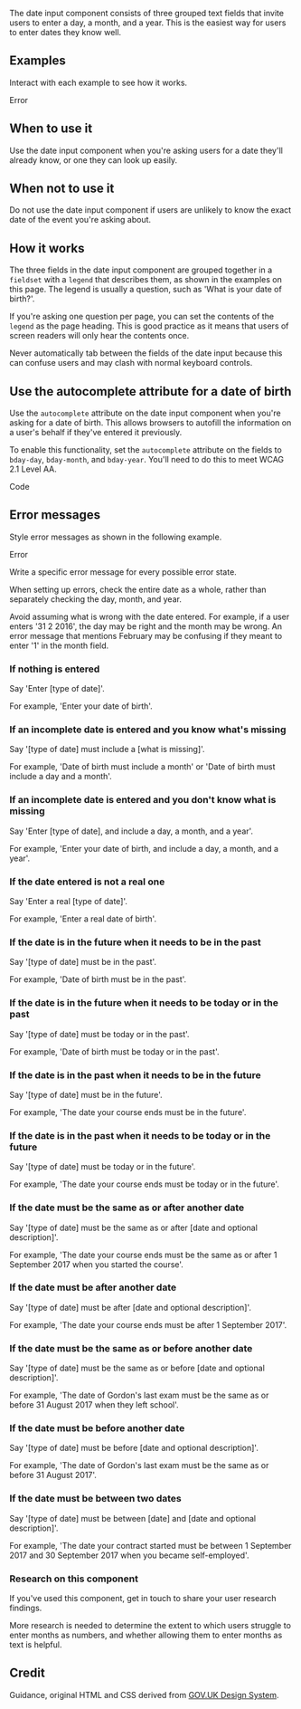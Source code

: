 <P styleSize="large">
    The date input component consists of three grouped text fields that invite
    users to enter a day, a month, and a year.  This is the easiest way for
    users to enter dates they know well.
</P>

## Examples

Interact with each example to see how it works.

<ExampleContainer>
    <Example>
        <DateInput
            id="passport-issued"
            hintId="passport-issued-hint"
            dayId="passport-issued-day"
            monthId="passport-issued-month"
            yearId="passport-issued-year"
            label="When was your passport issued?"
            hint="For example, 12 11 2007"
        />
    </Example>
</ExampleContainer>

<ExampleContainer>
    <ExampleHeading>Error</ExampleHeading>
    <Example>
        <DateInput
            id="passport-issued"
            hintId="passport-issued-hint"
            errorId="passport-issued-error"
            dayId="passport-issued-day"
            monthId="passport-issued-month"
            yearId="passport-issued-year"
            label="When was your passport issued?"
            hint="For example, 12 11 2007"
            value="6"
            value2="3"
            value3="2076"
            hasError
            error="The date your passport was issued must be in the past"
        />
    </Example>
</ExampleContainer>

## When to use it

Use the date input component when you're asking users for a date they'll
already know, or one they can look up easily.

## When not to use it

Do not use the date input component if users are unlikely to know the exact
date of the event you're asking about.

## How it works

The three fields in the date input component are grouped together in a
`fieldset` with a `legend` that describes them, as shown in the examples on
this page. The legend is usually a question, such as 'What is your
date of birth?'.

If you're asking one question per page, you can set the contents of the
`legend` as the page heading. This is good practice as it means that users of
screen readers will only hear the contents once.

Never automatically tab between the fields of the date input because this can
confuse users and may clash with normal keyboard controls.

## Use the autocomplete attribute for a date of birth

Use the `autocomplete` attribute on the date input component when you're
asking for a date of birth. This allows browsers to autofill the information on
a user's behalf if they've entered it previously.

To enable this functionality, set the `autocomplete` attribute on the fields to
`bday-day`, `bday-month`, and `bday-year`. You'll need to do this to
meet WCAG 2.1 Level AA.

<ExampleContainer>
    <ExampleHeading white>Code</ExampleHeading>
    <Example codeOnly>
        <DateInput
            id="bday"
            hintId="bday-hint"
            dayId="bday-day"
            monthId="bday-month"
            yearId="bday-year"
            label="What is your date of birth?"
            hint="For example, 31 3 1980"
            autoComplete="Birthday: Day"
            autoComplete2="Birthday: Month"
            autoComplete3="Birthday: Year"
        />
    </Example>
</ExampleContainer>

## Error messages

Style error messages as shown in the following example.

<ExampleContainer>
    <ExampleHeading>Error</ExampleHeading>
    <Example>
        <DateInput
            id="passport-issued"
            hintId="passport-issued-hint"
            errorId="passport-issued-error"
            dayId="passport-issued-day"
            monthId="passport-issued-month"
            yearId="passport-issued-year"
            label="When was your passport issued?"
            hint="For example, 12 11 2007"
            value="6"
            value2="3"
            value3="2076"
            hasError
            error="The date your passport was issued must be in the past"
        />
    </Example>
</ExampleContainer>

Write a specific error message for every possible error state.

When setting up errors, check the entire date as a whole, rather than
separately checking the day, month, and year.

Avoid assuming what is wrong with the date entered. For example, if a user
enters '31 2 2016', the day may be right and the month may be wrong. An error
message that mentions February may be confusing if they meant to enter '1' in
the month field.

### If nothing is entered

Say 'Enter [type of date]'.

For example, 'Enter your date of birth'.

### If an incomplete date is entered and you know what's missing

Say '[type of date] must include a [what is missing]'.

For example, 'Date of birth must include a month' or 'Date of birth must include a day and a month'.

### If an incomplete date is entered and you don't know what is missing

Say 'Enter [type of date], and include a day, a month, and a year'.

For example, 'Enter your date of birth, and include a day, a month, and a year'.

### If the date entered is not a real one

Say 'Enter a real [type of date]'.

For example, 'Enter a real date of birth'.

### If the date is in the future when it needs to be in the past

Say '[type of date] must be in the past'.

For example, 'Date of birth must be in the past'.

### If the date is in the future when it needs to be today or in the past

Say '[type of date] must be today or in the past'.

For example, 'Date of birth must be today or in the past'.

### If the date is in the past when it needs to be in the future

Say '[type of date] must be in the future'.

For example, 'The date your course ends must be in the future'.

### If the date is in the past when it needs to be today or in the future

Say '[type of date] must be today or in the future'.

For example, 'The date your course ends must be today or in the future'.

### If the date must be the same as or after another date

Say '[type of date]  must be the same as or after
[date and optional description]'.

For example, 'The date your course ends must be the same as or after 1
September 2017 when you started the course'.

### If the date must be after another date

Say '[type of date] must be after [date and optional description]'.

For example, 'The date your course ends must be after 1 September 2017'.

### If the date must be the same as or before another date

Say '[type of date] must be the same as or before
[date and optional description]'.

For example, 'The date of Gordon's last exam must be the same as or before 31
August 2017 when they left school'.

### If the date must be before another date

Say '[type of date] must be before [date and optional description]'.

For example, 'The date of Gordon's last exam must be the same as or before
31 August 2017'.

### If the date must be between two dates

Say '[type of date] must be between [date] and
[date and optional description]'.

For example, 'The date your contract started must be between 1 September 2017
and 30 September 2017 when you became self-employed'.

### Research on this component

If you've used this component, get in touch to share your
user research findings.

More research is needed to determine the extent to which users struggle to
enter months as numbers, and whether allowing them to enter months as
text is helpful.

## Credit

Guidance, original HTML and CSS derived from [GOV.UK Design System](https://github.com/alphagov/govuk-frontend).
